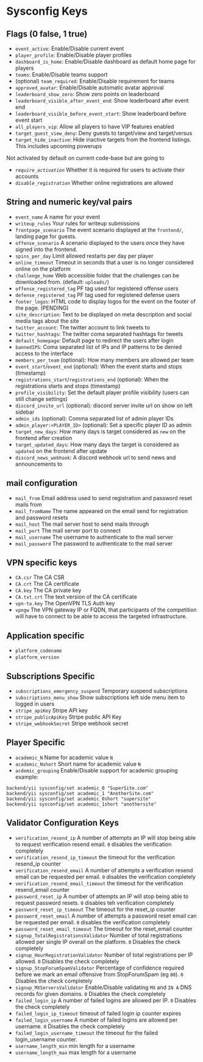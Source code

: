 # Sysconfig Keys

## Flags (0 false, 1 true)
* `event_active`: Enable/Disable current event
* `player_profile`: Enable/Disable player profiles
* `dashboard_is_home`: Enable/Disable dashboard as default home page for players
* `teams`: Enable/Disable teams support
* (optional) `team_required`: Enable/Disable requirement for teams
* `approved_avatar`: Enable/Disable automatic avatar approval
* `leaderboard_show_zero`: Show zero points on leaderboard
* `leaderboard_visible_after_event_end`: Show leaderboard after event end
* `leaderboard_visible_before_event_start`: Show leaderboard before event start
* `all_players_vip`: Allow all players to have VIP features enabled
* `target_guest_view_deny`: Deny guests to target/view and target/versus
* `target_hide_inactive`: Hide inactive targets from the frontend listings. This includes upcoming powerups


Not activated by default on current code-base but are going to
* _`require_activation`_ Whether it is required for users to activate their accounts
* _`disable_registration`_ Whether online registrations are allowed

## String and numeric key/val pairs
* `event_name` A name for your event
* `writeup_rules` Your rules for writeup submissions
* `frontpage_scenario` The event scenario displayed at the `frontend/`, landing page for guests.
* `offense_scenario` A scenario displayed to the users once they have signed into the frontend.
* `spins_per_day` Limit allowed restarts per day per player
* `online_timeout` Timeout in seconds that a user is no longer considered online on the platform
* `challenge_home` Web accessible folder that the challenges can be downloaded from. (default: `uploads/`)
* `offense_registered_tag` PF tag used for registered offense users
* `defense_registered_tag` PF tag used for registered defense users
* `footer_logos`: HTML code to display logos for the event on the footer of the page. (PENDING)
* `site_description`: Text to be displayed on meta description and social media tags about the site
* `twitter_account`: The twitter account to link tweets to
* `twitter_hashtags`: The twitter coma separated hashtags for tweets
* `default_homepage`: Default page to redirect the users after login
* `bannedIPS`: Coma separated list of IPs and IP patterns to be denied access to the interface
* `members_per_team` (optional): How many members are allowed per team
* `event_start`/`event_end` (optional): When the event starts and stops (timestamp)
* `registrations_start`/`registrations_end` (optional): When the registrations starts and stops (timestamp)
* `profile_visibility`: Set the default player profile visibility (users can still change settings)
* `discord_invite_url` (optional): discord server invite url on show on left sidebar
* `admin_ids` (optional): Comma separated list of admin player IDs
* `admin_player:<PLAYER_ID>` (optional): Set a specific player ID as admin
* `target_new_days`: How many days is target considered as `new` on the frontend after creation
* `target_updated_days`: How many days the target is considered as `updated` on the frontend after update
* `discord_news_webhook`: A discord webhook url to send news and announcements to

## mail configuration
* `mail_from` Email address used to send registration and password reset mails from
* `mail_fromName` The name appeared on the email send for registration and password resets
* `mail_host` The mail server host to send mails through
* `mail_port` The mail server port to connect
* `mail_username` The username to authenticate to the mail server
* `mail_password` The password to authenticate to the mail server

## VPN specific keys
* `CA.csr` The CA CSR
* `CA.crt` The CA certificate
* `CA.key` The CA private key
* `CA.txt.crt` The text version of the CA certificate
* `vpn-ta.key` The OpenVPN TLS Auth key
* `vpngw` The VPN gateway IP or FQDN, that participants of the competition will have to connect to be able to access the targeted infrastructure.


## Application specific
* `platform_codename`
* `platform_version`

## Subscriptions Specific
* `subscriptions_emergency_suspend` Temporary suspend subscriptions
* `subscriptions_menu_show` Show subscriptions left side menu item to logged in users
* `stripe_apiKey` Stripe API key
* `stripe_publicApiKey` Stripe public API Key
* `stripe_webhookSecret` Stripe webhook secret

## Player Specific
* `academic_N` Name for academic value `N`
*	`academic_Nshort` Short name for academic value `N`
* `acdemic_grouping` Enable/Disable support for academic grouping
example:
```
backend/yii sysconfig/set academic_0 "SuperSite.com"
backend/yii sysconfig/set academic_1 "AnotherSite.com"
backend/yii sysconfig/set academic_0short "supersite"
backend/yii sysconfig/set academic_1short "anothersite"
```


## Validator Configuration Keys
* `verification_resend_ip` A number of attempts an IP will stop being able to request verification resend email. `0` disables the verification completely
* `verification_resend_ip_timeout` the timeout for the verification resend_ip counter
* `verification_resend_email` A number of attempts a verification resend email can be requested per email. `0` disables the verification completely
* `verification_resend_email_timeout` the timeout for the verification resend_email counter
* `password_reset_ip` A number of attempts an IP will stop being able to request password resets. `0` disables teh verification completely
* `password_reset_ip_timeout` The timeout for the reset_ip counter
* `password_reset_email` A number of attempts a password reset email can be requested per email. `0` disables the verification completely
* `password_reset_email_timeout` The timeout for the reset_email counter
* `signup_TotalRegistrationsValidator` Number of total registrations allowed per single IP overall on the platform. `0` Disables the check completely
* `signup_HourRegistrationValidator` Number of total registrations per IP allowed. `0` Disables the check completely
* `signup_StopForumSpamValidator` Percentage of confidence required before we mark an email offensive from StopForumSpam (eg `80`). `0` Disables the check completely
* `signup_MXServersValidator` Enable/Disable validating `MX` and `IN A` DNS records for given domains. `0` Disables the check completely
* `failed_login_ip` A number of failed logins are allowed per IP. `0` Disables the check completely
* `failed_login_ip_timeout` timeout of failed login ip counter expires
* `failed_login_username` A number of failed logins are allowed per username. `0` Disables the check completely
* `failed_login_username_timeout` the timeout for the failed login_username counter.
* `username_length_min` min length for a username
* `username_length_max` max length for a username